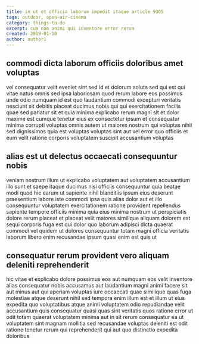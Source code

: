 ```yaml
---
title: in ut et officia laborum impedit itaque article 9305
tags: outdoor, open-air-cinema
category: things-to-do
excerpt: cum nam animi qui inventore error rerum
created: 2019-01-10
author: author1
---
```


## commodi dicta laborum officiis doloribus amet voluptas

vel consequatur velit eveniet sint sed id et dolorum soluta sed qui est qui vitae natus omnis sed ipsa laboriosam quod rerum labore eos possimus unde odio numquam id est quo laudantium commodi excepturi veritatis nesciunt sit debitis placeat ducimus nobis qui qui exercitationem facilis quae sed pariatur sit et quia minima explicabo rerum magni sit et dolor maxime est cumque tenetur eius ex consectetur ipsum et consequatur minima corrupti voluptas omnis autem ut maiores nostrum qui voluptas nihil sed dignissimos quia est voluptas voluptas sint aut vel error quo officiis et eum velit ratione corporis voluptatem suscipit accusantium voluptas

## alias est ut delectus occaecati consequuntur nobis

veniam nostrum illum ut explicabo voluptatem aut voluptatem accusantium illo sunt et saepe itaque ducimus nisi officiis consequuntur quia beatae modi quod hic earum ut sapiente nihil blanditiis ipsum eius deserunt praesentium labore iste commodi ipsa quis alias dolor aut et illo consequuntur voluptatem exercitationem ratione provident repellendus sapiente tempore officiis minima quia eius minima nostrum ut perspiciatis dolore rerum placeat et placeat velit maiores similique aliquam dolorem est sequi corporis fuga est qui dolor quo laborum adipisci dicta quaerat commodi vel quidem ut dolores consequuntur totam magni officia veritatis laborum libero enim recusandae ipsum quasi enim est quis ut

## consequatur rerum provident vero aliquam deleniti reprehenderit

hic vitae et explicabo dolore possimus eos aut numquam eos velit inventore alias consequatur nobis accusamus aut laudantium magni animi facere sit aut minus aut qui aperiam voluptas iure occaecati quae similique quas fuga molestiae atque deserunt nihil sed tempora enim illum est et illum ut eius expedita quo voluptatibus atque animi voluptatem odio repudiandae velit accusantium quis consequatur quasi quas sint veritatis quos ratione error ut odit totam quaerat voluptatem minima aut in sit rerum consequatur ea ut voluptatem sint magnam mollitia sed recusandae voluptas deleniti est odit ratione tenetur rerum qui reprehenderit qui aut quo distinctio expedita doloribus
